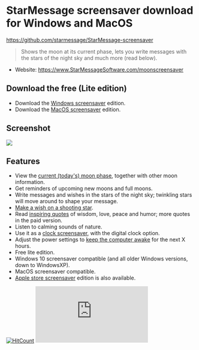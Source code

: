 # StarMessage screensaver download for Windows and MacOS
https://github.com/starmessage/StarMessage-screensaver

> Shows the moon at its current phase, lets you write messages with the stars of the night sky and much more (read below).

- Website: https://www.StarMessageSoftware.com/moonscreensaver

## Download the free (Lite edition)
- Download the [Windows screensaver](https://github.com/starmessage/StarMessage-screensaver/raw/master/Windows%20screensaver%20download/starmessage-setup.exe) edition.
- Download the [MacOS screensaver](https://github.com/starmessage/StarMessage-screensaver/raw/master/Apple%20MacOS%20screensaver%20download/starmessage%20screensaver.dmg) edition.

## Screenshot
[![](https://www.starmessagesoftware.com/mystyle/images/screensaver-mac-screenshot-1-small.png)](https://www.starmessagesoftware.com/moonscreensaver)

## Features
- View the [current (today's) moon phase](https://www.starmessagesoftware.com/moonscreensaver/moon-phase-tonight.html), together with other moon information.
- Get reminders of upcoming new moons and full moons.
- Write messages and wishes in the stars of the night sky; twinkling stars will move around to shape your message.
- [Make a wish on a shooting star](https://www.starmessagesoftware.com/moonscreensaver/how-to-make-a-wish-come-true.html).
- Read [inspiring quotes](https://www.starmessagesoftware.com/moonscreensaver/best-quotes.html) of wisdom, love, peace and humor; more quotes in the paid version.
- Listen to calming sounds of nature.
- Use it as a [clock screensaver](https://www.starmessagesoftware.com/moonscreensaver/digital-clock-screensaver-v.5.7.4), with the digital clock option.
- Adjust the power settings to [keep the computer awake](https://www.starmessagesoftware.com/moonscreensaver/how-to-prevent-computer-from-sleep.html) for the next X hours.
- Free lite edition.
- Windows 10 screensaver compatible (and all older Windows versions, down to WindowsXP).
- MacOS screensaver compatible.
- [Apple store screensaver](https://www.starmessagesoftware.com/moonscreensaver/macos-screen-saver-on-mac-apple-store.html) edition is also available.

[![HitCount](http://hits.dwyl.io/starmessage/badges.svg)](https://www.starmessagesoftware.com/)
[![Analytics](https://ga-beacon.appspot.com/UA-385839-11/github.com/starmessage/StarMessage-screensaver/README.md)](https://GitHub.com/starmessage/StarMessage-screensaver)
